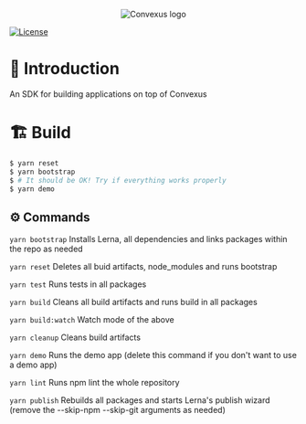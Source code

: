 <p align="center">
  <img 
    src="https://i.imgur.com/qqIPMGE.png" 
    alt="Convexus logo">
</p>

[![License](https://img.shields.io/badge/License-Apache%202.0-blue.svg)](https://opensource.org/licenses/Apache-2.0)

# 📖 **Introduction**

An SDK for building applications on top of Convexus

# 🏗️ Build

```bash
$ yarn reset
$ yarn bootstrap
$ # It should be OK! Try if everything works properly
$ yarn demo
```

## ⚙️ Commands

`yarn bootstrap`
Installs Lerna, all dependencies and links packages within the repo as needed

`yarn reset`
Deletes all buid artifacts, node_modules and runs bootstrap

`yarn test`
Runs tests in all packages

`yarn build`
Cleans all build artifacts and runs build in all packages

`yarn build:watch`
Watch mode of the above

`yarn cleanup`
Cleans build artifacts

`yarn demo`
Runs the demo app (delete this command if you don't want to use a demo app)

`yarn lint`
Runs npm lint the whole repository

`yarn publish`
Rebuilds all packages and starts Lerna's publish wizard (remove the --skip-npm --skip-git arguments as needed)
